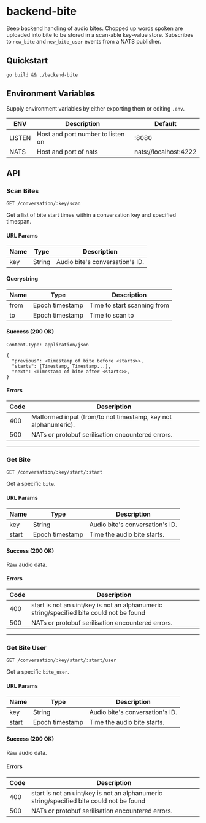 # backend-bite

Beep backend handling of audio bites. Chopped up words spoken are uploaded into bite to be stored in a scan-able key-value store.  Subscribes to ```new_bite``` and ```new_bite_user``` events from a NATS publisher.

## Quickstart

```
go build && ./backend-bite
```

## Environment Variables

Supply environment variables by either exporting them or editing ```.env```.

| ENV | Description | Default |
| ---- | ----------- | ------- |
| LISTEN | Host and port number to listen on | :8080 |
| NATS | Host and port of nats | nats://localhost:4222 |

## API

### Scan Bites

```
GET /conversation/:key/scan
```

Get a list of bite start times within a conversation key and specified timespan.

#### URL Params

| Name | Type | Description |
| ---- | ---- | ----------- |
| key | String | Audio bite's conversation's ID. |

#### Querystring

| Name | Type | Description |
| ---- | ---- | ----------- |
| from | Epoch timestamp | Time to start scanning from |
| to | Epoch timestamp | Time to scan to |

#### Success (200 OK)

```
Content-Type: application/json
```

```
{
  "previous": <Timestamp of bite before <starts>>,
  "starts": [Timestamp, Timestamp...],
  "next": <Timestamp of bite after <starts>>,
}
```

#### Errors

| Code | Description |
| ---- | ----------- |
| 400 | Malformed input (from/to not timestamp, key not alphanumeric). |
| 500 | NATs or protobuf serilisation encountered errors. |

---

### Get Bite

```
GET /conversation/:key/start/:start
```

Get a specific ```bite```.

#### URL Params

| Name | Type | Description |
| ---- | ---- | ----------- |
| key | String | Audio bite's conversation's ID. |
| start | Epoch timestamp | Time the audio bite starts. |

#### Success (200 OK)

Raw audio data.

#### Errors

| Code | Description |
| ---- | ----------- |
| 400 | start is not an uint/key is not an alphanumeric string/specified bite could not be found |
| 500 | NATs or protobuf serilisation encountered errors. |

---

### Get Bite User

```
GET /conversation/:key/start/:start/user
```

Get a specific ```bite_user```.

#### URL Params

| Name | Type | Description |
| ---- | ---- | ----------- |
| key | String | Audio bite's conversation's ID. |
| start | Epoch timestamp | Time the audio bite starts. |

#### Success (200 OK)

Raw audio data.

#### Errors

| Code | Description |
| ---- | ----------- |
| 400 | start is not an uint/key is not an alphanumeric string/specified bite could not be found |
| 500 | NATs or protobuf serilisation encountered errors. |
